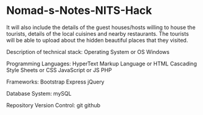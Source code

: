 # Nomad-s-Notes-NITS-Hack
It will also include the details of the guest houses/hosts willing to house the tourists, details of the local cuisines and nearby restaurants. The tourists will be able to upload about the hidden beautiful places that they visited.

Description of technical stack:
Operating System or OS
Windows

Programming Languages:
HyperText Markup Language or HTML
Cascading Style Sheets or CSS
JavaScript or JS
PHP

Frameworks:
Bootstrap
Express
jQuery

Database System:
mySQL

Repository Version Control:
git
github
